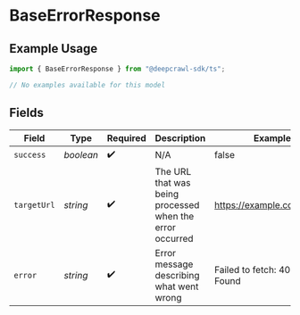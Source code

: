 # BaseErrorResponse

## Example Usage

```typescript
import { BaseErrorResponse } from "@deepcrawl-sdk/ts";

// No examples available for this model
```

## Fields

| Field                                                    | Type                                                     | Required                                                 | Description                                              | Example                                                  |
| -------------------------------------------------------- | -------------------------------------------------------- | -------------------------------------------------------- | -------------------------------------------------------- | -------------------------------------------------------- |
| `success`                                                | *boolean*                                                | :heavy_check_mark:                                       | N/A                                                      | false                                                    |
| `targetUrl`                                              | *string*                                                 | :heavy_check_mark:                                       | The URL that was being processed when the error occurred | https://example.com/article                              |
| `error`                                                  | *string*                                                 | :heavy_check_mark:                                       | Error message describing what went wrong                 | Failed to fetch: 404 Not Found                           |